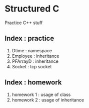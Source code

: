 # Structured C

Practice C++ stuff

## Index : practice

1. Dtime : namespace
2. Employee : inheritance
3. PFArrayD : inheritance
4. Socket : tcp socket

## Index : homework

1. homework 1 : usage of class
2. homework 2 : usage of inheritance
